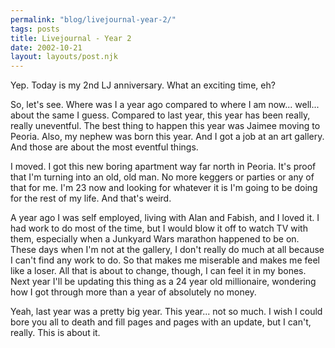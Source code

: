 ```yaml
---
permalink: "blog/livejournal-year-2/"
tags: posts
title: Livejournal - Year 2
date: 2002-10-21
layout: layouts/post.njk
---
```


Yep. Today is my 2nd LJ anniversary. What an exciting time, eh?

So, let's see. Where was I a year ago compared to where I am now... well... about the same I guess. Compared to last year, this year has been really, really uneventful. The best thing to happen this year was Jaimee moving to Peoria. Also, my nephew was born this year. And I got a job at an art gallery. And those are about the most eventful things.

I moved. I got this new boring apartment way far north in Peoria. It's proof that I'm turning into an old, old man. No more keggers or parties or any of that for me. I'm 23 now and looking for whatever it is I'm going to be doing for the rest of my life. And that's weird.

A year ago I was self employed, living with Alan and Fabish, and I loved it. I had work to do most of the time, but I would blow it off to watch TV with them, especially when a Junkyard Wars marathon happened to be on. These days when I'm not at the gallery, I don't really do much at all because I can't find any work to do. So that makes me miserable and makes me feel like a loser. All that is about to change, though, I can feel it in my bones. Next year I'll be updating this thing as a 24 year old millionaire, wondering how I got through more than a year of absolutely no money. 

Yeah, last year was a pretty big year. This year... not so much. I wish I could bore you all to death and fill pages and pages with an update, but I can't, really. This is about it.